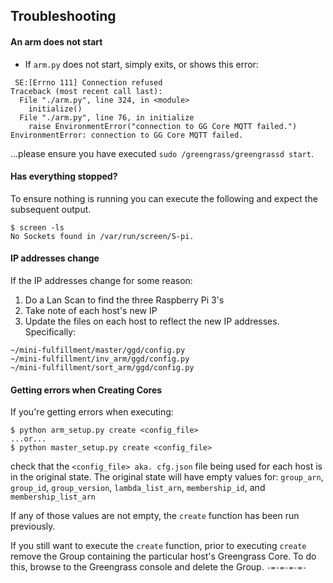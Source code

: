 ## Troubleshooting
#### An arm does not start
- If `arm.py` does not start, simply exits, or shows this error:
```
 SE:[Errno 111] Connection refused
Traceback (most recent call last):
  File "./arm.py", line 324, in <module>
    initialize()
  File "./arm.py", line 76, in initialize
    raise EnvironmentError("connection to GG Core MQTT failed.")
EnvironmentError: connection to GG Core MQTT failed.
```
...please ensure you have executed `sudo /greengrass/greengrassd start`.

#### Has everything stopped?
To ensure nothing is running you can execute the following and expect 
the subsequent output.
```
$ screen -ls
No Sockets found in /var/run/screen/S-pi.
```

#### IP addresses change
If the IP addresses change for some reason:
1. Do a Lan Scan to find the three Raspberry Pi 3's
2. Take note of each host's new IP
3. Update the files on each host to reflect the new IP addresses. Specifically:
```
~/mini-fulfillment/master/ggd/config.py
~/mini-fulfillment/inv_arm/ggd/config.py
~/mini-fulfillment/sort_arm/ggd/config.py
```

#### Getting errors when Creating Cores
If you're getting errors when executing:
```
$ python arm_setup.py create <config_file>
...or...
$ python master_setup.py create <config_file>
```
check that the `<config_file> aka. cfg.json` file being used for each host is in 
the original state. The original state will have empty values for: 
`group_arn`, `group_id`, `group_version`, `lambda_list_arn`, `membership_id`, and `membership_list_arn` 

If any of those values are not empty, the `create` function has been run previously. 
  
If you still want to execute the `create` function, prior to executing `create` remove the Group containing the particular host's Greengrass Core. To do this, 
browse to the Greengrass console and delete the Group.
`-=-=-=-=-`
